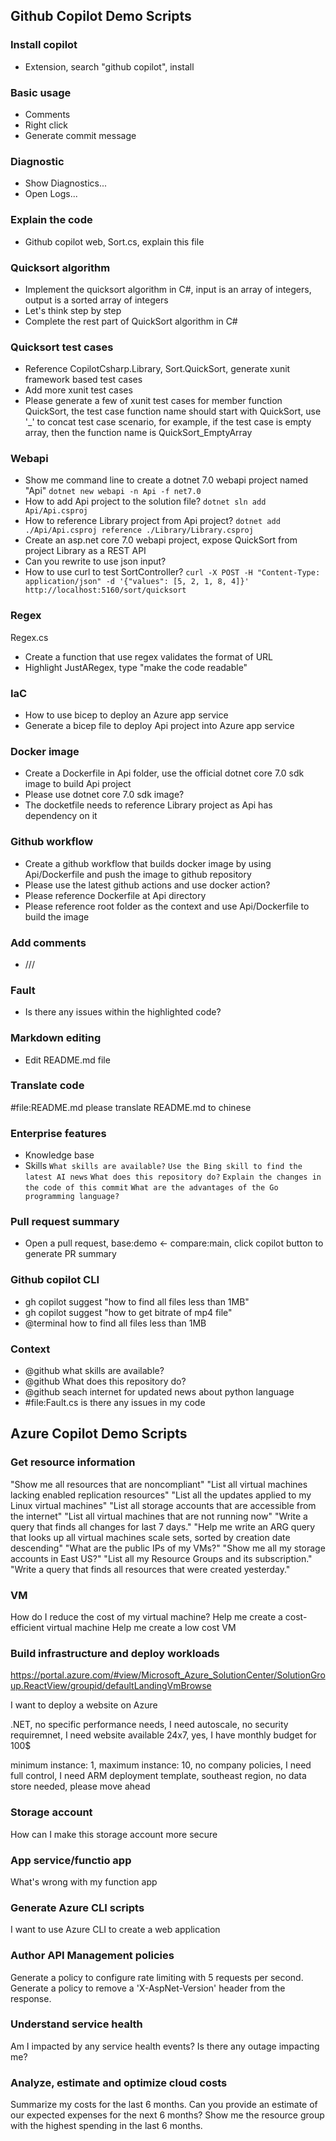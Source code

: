 ## Github Copilot Demo Scripts

### Install copilot
- Extension, search "github copilot", install

### Basic usage
- Comments
- Right click
- Generate commit message

### Diagnostic
- Show Diagnostics...
- Open Logs...

### Explain the code
- Github copilot web, Sort.cs, explain this file

### Quicksort algorithm
- Implement the quicksort algorithm in C#, input is an array of integers, output is a sorted array of integers
- Let's think step by step
- Complete the rest part of QuickSort algorithm in C#

### Quicksort test cases
- Reference CopilotCsharp.Library, Sort.QuickSort, generate xunit framework based test cases
- Add more xunit test cases
- Please generate a few of xunit test cases for member function QuickSort, the test case function name should start with QuickSort, use '_' to concat test case scenario, for example, if the test case is empty array, then the function name is QuickSort_EmptyArray

### Webapi
- Show me command line to create a dotnet 7.0 webapi project named "Api"
  `dotnet new webapi -n Api -f net7.0`
- How to add Api project to the solution file?
  `dotnet sln add Api/Api.csproj`
- How to reference Library project from Api project?
  `dotnet add ./Api/Api.csproj reference ./Library/Library.csproj`
- Create an asp.net core 7.0 webapi project, expose QuickSort from project Library as a REST API
- Can you rewrite to use json input?
- How to use curl to test SortController?
  `curl -X POST -H "Content-Type: application/json" -d '{"values": [5, 2, 1, 8, 4]}' http://localhost:5160/sort/quicksort`

### Regex
Regex.cs
- Create a function that use regex validates the format of URL
- Highlight JustARegex, type "make the code readable"

### IaC
- How to use bicep to deploy an Azure app service
- Generate a bicep file to deploy Api project into Azure app service

### Docker image
- Create a Dockerfile in Api folder, use the official dotnet core 7.0 sdk image to build Api project
- Please use dotnet core 7.0 sdk image?
- The docketfile needs to reference Library project as Api has dependency on it

### Github workflow
- Create a github workflow that builds docker image by using Api/Dockerfile and push the image to github repository
- Please use the latest github actions and use docker action?
- Please reference Dockerfile at Api directory
- Please reference root folder as the context and use Api/Dockerfile to build the image

### Add comments
- ///

### Fault
- Is there any issues within the highlighted code?

### Markdown editing
- Edit README.md file

### Translate code
#file:README.md please translate README.md to chinese

### Enterprise features
- Knowledge base
- Skills
  `What skills are available?`
  `Use the Bing skill to find the latest AI news`
  `What does this repository do?`
  `Explain the changes in the code of this commit`
  `What are the advantages of the Go programming language?`
  
### Pull request summary
- Open a pull request, base:demo <- compare:main, click copilot button to generate PR summary

### Github copilot CLI
- gh copilot suggest "how to find all files less than 1MB"
- gh copilot suggest "how to get bitrate of mp4 file"
- @terminal how to find all files less than 1MB

### Context
- @github what skills are available?
- @github What does this repository do?
- @github seach internet for updated news about python language
- #file:Fault.cs is there any issues in my code

## Azure Copilot Demo Scripts

### Get resource information
"Show me all resources that are noncompliant"
"List all virtual machines lacking enabled replication resources"
"List all the updates applied to my Linux virtual machines"
"List all storage accounts that are accessible from the internet"
"List all virtual machines that are not running now"
"Write a query that finds all changes for last 7 days."
"Help me write an ARG query that looks up all virtual machines scale sets, sorted by creation date descending"
"What are the public IPs of my VMs?"
"Show me all my storage accounts in East US?"
"List all my Resource Groups and its subscription."
"Write a query that finds all resources that were created yesterday."

### VM
How do I reduce the cost of my virtual machine?
Help me create a cost-efficient virtual machine
Help me create a low cost VM

### Build infrastructure and deploy workloads 
https://portal.azure.com/#view/Microsoft_Azure_SolutionCenter/SolutionGroup.ReactView/groupid/defaultLandingVmBrowse

I want to deploy a website on Azure

.NET, no specific performance needs, I need autoscale, no security requiremnet, I need website available 24x7, yes, I have monthly budget for 100$

minimum instance: 1, maximum instance: 10, no company policies, I need full control, I need ARM deployment template, southeast region, no data store needed, please move ahead

### Storage account
How can I make this storage account more secure

### App service/functio app
What's wrong with my function app

### Generate Azure CLI scripts
I want to use Azure CLI to create a web application

### Author API Management policies
Generate a policy to configure rate limiting with 5 requests per second.
Generate a policy to remove a 'X-AspNet-Version' header from the response.

### Understand service health
Am I impacted by any service health events?
Is there any outage impacting me?

### Analyze, estimate and optimize cloud costs
Summarize my costs for the last 6 months.
Can you provide an estimate of our expected expenses for the next 6 months?
Show me the resource group with the highest spending in the last 6 months.
